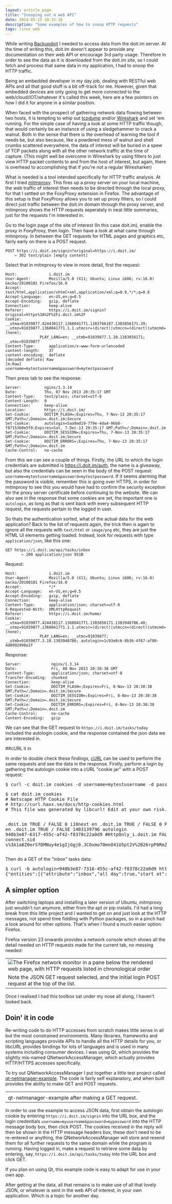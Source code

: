 ```yaml
---
layout: article_page
title: "Snooping out a web API"
date: 2014-05-15 20:33:16
description: "Some examples of how to snoop HTTP requests"
tags: linux web
---
```


While writing [Backupdoit](/projects/backupdoit/) I needed to access data from the doit.im server. At the time of writing this, doit.im doesn't appear to provide any documentation on their web API or encourage 3rd party usage. Therefore in order to see the data as it is downloaded from the doit.im site, so I could fetch and process that same data in my application, I had to snoop the HTTP traffic.

Being an embedded developer in my day job, dealing with RESTful web APIs and all that good stuff is a bit off-track for me. However, given that embedded devices are only going to get more connected to the web/cloud/IOT/whatever it's called this week, here are a few pointers on how I did it for anyone in a similar position.

<!--more-->

When faced with the prospect of gathering network data flowing between two hosts, it is tempting to whip out [tcpdump](http://www.tcpdump.org/) and/or [Wireshark](http://www.wireshark.org/) and set 'em running. For the simple case of having a look at some HTTP traffic though, that would certainly be an instance of using a sledgehammer to crack a walnut. Both in the sense that there is the overhead of learning the tool if needs be, but also because, like a powdered mess of walnut and shell crumbs scattered everywhere, the data of interest will be buried in a spew of TCP packets along with all the other network traffic at the time of capture. (This might well be overcome in Wireshark by using filters to just view HTTP packet contents to and from the host of interest, but again, there is overhead to accomplishing that if you're not a regular Wiresharker)

What is needed is a tool intended specifically for HTTP traffic analysis. At first I tried [mitmproxy](http://mitmproxy.org/). This fires up a proxy server on your local machine, the web traffic of interest then needs to be directed through the local proxy, for that I settled on the FoxyProxy extension in Firefox. The advantage of this setup is that FoxyProxy allows you to set up proxy filters, so I could direct just traffic between the doit.im domain through the proxy server, and mitmproxy shows the HTTP requests seperately in neat little summaries, just for the requests I'm interested in.

Go to the login page of the site of interest (In this case doit.im), enable the proxy in FoxyProxy, then login. Then have a look at what came through mitmproxy. In between the GET requests for HTML pages and graphics etc, fairly early on there is a POST request.

	POST https://i.doit.im/signin?original=https://i.doit.im/
		← 302 text/plain [empty content]


Select that in mitmproxy to view in more detail, first the request:

	Host:              i.doit.im
	User-Agent:        Mozilla/5.0 (X11; Ubuntu; Linux i686; rv:16.0) Gecko/20100101 Firefox/16.0
	Accept:            text/html,application/xhtml+xml,application/xml;q=0.9,*/*;q=0.8
	Accept-Language:   en-US,en;q=0.5
	Accept-Encoding:   gzip, deflate
	Connection:        keep-alive
	Referer:           https://i.doit.im/signin?original=https%3A%2F%2Fi.doit.im%2F
	Cookie:            __utma=91039877.424430117.1368041771.1383766187.1383856171.39; __utmz=91039877.1368041771.1.1.utmcsr=(direct)|utmccn=(direct)|utmcmd=(none);
		           PLAY_LANG=en; __utmb=91039877.1.10.1383856171; __utmc=91039877
	Content-Type:      application/x-www-form-urlencoded
	content-length:    37
	content-encoding:  deflate
	[decoded deflate] Raw                                                                                                                                   [m:Raw]
	username=mytestusername&password=mytestpassword


Then press tab to see the response:

	Server:          nginx/1.3.14
	Date:            Thu, 07 Nov 2013 20:35:17 GMT
	Content-Type:    text/plain; charset=utf-8
	Content-Length:  0
	Connection:      keep-alive
	Location:        https://i.doit.im/
	Set-Cookie:      DOITIM_FLASH=;Expires=Thu, 7-Nov-13 20:35:17 GMT;Path=/;Domain=.doit.im;Secure
	Set-Cookie:      autologin=5aa9ad19-779e-4da4-96b8-f87153b0e5f0;Expires=Sat, 7-Dec-13 20:35:17 GMT;Path=/;Domain=.doit.im
	Set-Cookie:      DOITIM_SESSION=;Expires=Thu, 7-Nov-13 20:35:17 GMT;Path=/;Domain=.doit.im;Secure
	Set-Cookie:      DOITIM_ERRORS=;Expires=Thu, 7-Nov-13 20:35:17 GMT;Path=/;Domain=.doit.im
	Cache-Control:   no-cache


From this we can see a couple of things. Firstly, the URL to which the login credentials are submitted is https://i.doit.im/auth, the name is a giveaway, but also the credentials can be seen in the body of the POST request: `username=mytestusername&password=mytestpassword`. If it seems alarming that the password is visible, remember this is going over HTTPS, in order for mitmproxy to see this you would have had to confirm the security exception for the proxy server certificate before continuing to the website.
We can also see in the response that some cookies are set, the important one is `autologin`, as long as that is sent back with every subsequent HTTP request, the requests pertain to the logged in user.

So thats the authentication sorted, what of the actual data for the web application? Back to the list of requests again, the trick then is again to ignore all the requests with `text/html` or `image/png` etc, they are just the HTML UI elements getting loaded. Instead, look for requests with type `application/json`, like this one:

	GET https://i.doit.im/api/tasks/inbox
	       ← 200 application/json 951B


Request:

	Host:              i.doit.im
	User-Agent:        Mozilla/5.0 (X11; Ubuntu; Linux i686; rv:16.0) Gecko/20100101 Firefox/16.0
	Accept:            */*
	Accept-Language:   en-US,en;q=0.5
	Accept-Encoding:   gzip, deflate
	Connection:        keep-alive
	Content-Type:      application/json; charset=utf-8
	X-Requested-With:  XMLHttpRequest
	Referer:           https://i.doit.im/home/
	Cookie:            __utma=91039877.424430117.1368041771.1383856171.1383940786.40; __utmz=91039877.1368041771.1.1.utmcsr=(direct)|utmccn=(direct)|utmcmd=(none);
		           PLAY_LANG=en; __utmc=91039877; __utmb=91039877.3.10.1383940786; autologin=1c93e8c6-8b36-4f67-af80-4d0992998e2f

Response:

	Server:             nginx/1.3.14
	Date:               Fri, 08 Nov 2013 20:30:38 GMT
	Content-Type:       application/json; charset=utf-8
	Transfer-Encoding:  chunked
	Connection:         keep-alive
	Set-Cookie:         DOITIM_FLASH=;Expires=Fri, 8-Nov-13 20:30:38 GMT;Path=/;Domain=.doit.im;Secure
	Set-Cookie:         DOITIM_SESSION=;Expires=Fri, 8-Nov-13 20:30:38 GMT;Path=/;Domain=.doit.im;Secure
	Set-Cookie:         DOITIM_ERRORS=;Expires=Fri, 8-Nov-13 20:30:38 GMT;Path=/;Domain=.doit.im
	Cache-Control:      no-cache
	Content-Encoding:   gzip


We can see that the GET request to `https://i.doit.im/tasks/today` included the autologin cookie, and the response contained the json data we are interested in.

##cURL it in

In order to double check these findings, [cURL](http://curl.haxx.se/docs/manpage.html) can be used to perform the same requests and see the data in the response. Firstly, perform a login by gathering the autologin cookie into a cURL "cookie jar" with a POST request:

<div class="preformatted_console"><pre>
$ curl -c doit.im_cookies -d username=mytestusername -d password=mytestpassword https://i.doit.im/signin
</pre></div>

<div class="preformatted_console"><pre>
$ cat doit.im_cookies 
# Netscape HTTP Cookie File
# http://curl.haxx.se/docs/http-cookies.html
# This file was generated by libcurl! Edit at your own risk.

.doit.im	TRUE	/	FALSE	0	i18next	en
.doit.im	TRUE	/	FALSE	0	PLAY_LANG	en
.doit.im	TRUE	/	FALSE	1403139796	autologin	948b3e87-6317-455c-af42-f8378c22a0d9
#HttpOnly_i.doit.im	FALSE	/	FALSE	0	connect.sid	s%3A1a8Z0orSfDMNuy4e1gIjGgj0.JCOxmo70mnO41U5pt2V%2B26rpP0RmZUT4jvrosY8j2W4
</pre></div>

Then do a GET of the "inbox" tasks data:

<div class="preformatted_console"><pre>
$ curl -b autologin=948b3e87-7316-455c-af42-f8378c22a0d9 https://i.doit.im/api/tasks/inbox
{"entities":[{"attribute":"inbox","all_day":true,"start_at":0,"end_at":0,"context":"3f5835bf-c428-47e0-a887-2ed42d7dd102","priority":1,"sent_at":0,"tags":["Test tag"],"now":false,"pos":0,"estimated_time":0,"spent_time":0,"uuid":"c946458c-db30-4a9f-9b18-8729a7565bea","title":"Delete a task","usn":44,"created":1383116299982,"updated":1396380465311,"deleted":0,"trashed":0,"completed":0,"archived":0,"hidden":0,"id":"5270ae0be4b0be632d43c1bf","type":"task"}],"server_time":1400548147201}
</pre></div>

## A simpler option

After switching laptops and installing a later version of Ubuntu, mitmproxy just wouldn't run anymore, either from the apt or pip installs. I'd had a long break from this little project and I wanted to get on and just look at the HTTP messages, not spend time fiddling with Python packages, so in a pinch had a look around for other options. That's when I found a much easier option: Firefox.

Firefox version 23 onwards provides a network console which shows all the detail needed on HTTP requests made for the current tab, no messing needed:

<table id="captionedpicture">
	<tr><td>
		<img src="{{ site.url }}/img/blog/snooping-web-apis/firefox-network-monitor.jpg" alt="The Firefox network monitor in a pane below the rendered web page, with HTTP requests listed in chronological order" />
	</td></tr>
	<tr><td>Note the JSON GET request selected, and the initial login POST request at the top of the list.</td></tr>
</table>

Once I realised I had this toolbox sat under my nose all along, I haven't looked back. 

## Doin' it in code

Re-writing code to do HTTP accesses from scratch makes little sense in all but the most constrained environments. Many libraries, frameworks and scripting languages provide APIs to handle all the HTTP details for you, or libcURL provides bindings for lots of languages and is used in many systems including consumer devices. I was using Qt, which provides the slightly mis-named QNetworkAccessManager, which actually provides HTTP/HTTPS accesses specifically.

To try out QNetworkAccessManager I put together a little test project called [qt-netmanager-example](https://github.com/edlangley/qt-netmanager-example). The code is fairly self explanatory, and when built provides the ability to make GET and POST requests.

<table id="captionedpicture">
	<tr><td>
		<img src="{{ site.url }}/img/blog/snooping-web-apis/network-trialproject.jpg" alt="" />
	</td></tr>
	<tr><td>qt-netmanager-example after making a GET request.</td></tr>
</table>

In order to use the example to access JSON data, first obtain the autologin cookie by entering `https://i.doit.im/signin` into the URL box, and the login credentials `username=myusername&password=mypassword` into the HTTP message body box, then click POST. The cookies received in the reply will then be shown in the HTTP message headers box, these don't need to be re-entered or anything, the QNetworkAccessManager will store and resend them for all further requests to the same domain while the program is running. Having logged in, make a request to retrieve some data by entering, say, `https://i.doit.im/api/tasks/today` into the URL box and click GET.

If you plan on using Qt, this example code is easy to adapt for use in your own app.


After getting at the data, all that remains is to make use of all that lovely JSON, or whatever is sent in the web API of interest, in your own application. Which is a topic for another day.

<br />
<br />


